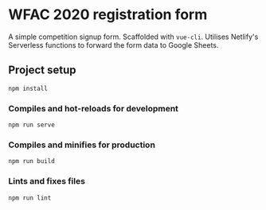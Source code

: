 # WFAC 2020 registration form

A simple competition signup form. Scaffolded with `vue-cli`. Utilises Netlify's Serverless functions to forward the form data to Google Sheets.

## Project setup
```
npm install
```

### Compiles and hot-reloads for development
```
npm run serve
```

### Compiles and minifies for production
```
npm run build
```

### Lints and fixes files
```
npm run lint
```
